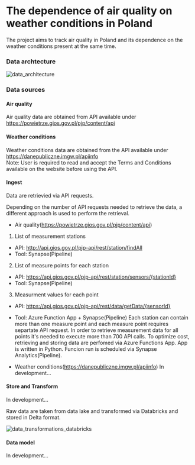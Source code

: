 # The dependence of air quality on weather conditions in Poland

The project aims to track air quality in Poland and its dependence on the weather conditions present at the same time.

### Data archtecture
![data_architecture](https://user-images.githubusercontent.com/98704847/231006425-91daa2cb-e0cf-4c3d-abc1-a920a2fcfdf8.png)

### Data sources
#### Air quality
Air quality data are obtained from API available under https://powietrze.gios.gov.pl/pjp/content/api

#### Weather conditions
Weather conditions data are obtained from the API available under https://danepubliczne.imgw.pl/apiinfo </br>
Note: User is required to read and accept the Terms and Conditions available on the website before using the API.

#### Ingest

Data are retrievied via API requests.</br>

Depending on the number of API requests needed to retrieve the data, a different approach is used to perform the retrieval.

- Air quality(https://powietrze.gios.gov.pl/pjp/content/api)
1) List of measurement stations
  - API: http://api.gios.gov.pl/pjp-api/rest/station/findAll
  - Tool: Synapse(Pipeline)

2) List of measure points for each station
  - API: https://api.gios.gov.pl/pjp-api/rest/station/sensors/{stationId}
  - Tool: Synapse(Pipeline)

3) Measurment values for each point
  - API: https://api.gios.gov.pl/pjp-api/rest/data/getData/{sensorId}
  - Tool: Azure Function App + Synapse(Pipeline)
Each station can contain more than one measure point and each measure point requires separtate API request.
In order to retrieve measurement data for all points it's needed to execute more than 700 API calls.
To optimize cost, retrieving and storing data are perfomed via Azure Functions App. App is written in Python.
Funcion run is scheduled via Synapse Analytics(Pipeline).


- Weather conditions(https://danepubliczne.imgw.pl/apiinfo)
In development...

#### Store and Transform
In development...

Raw data are taken from data lake and transformed via Databricks and stored in Delta format.

![data_transformations_databricks](https://user-images.githubusercontent.com/98704847/232466850-a6665e00-ca6c-4a39-80f6-c29838c2cb1a.png)

#### Data model

In development...
